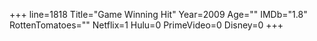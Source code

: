+++
line=1818
Title="Game Winning Hit"
Year=2009
Age=""
IMDb="1.8"
RottenTomatoes=""
Netflix=1
Hulu=0
PrimeVideo=0
Disney=0
+++


